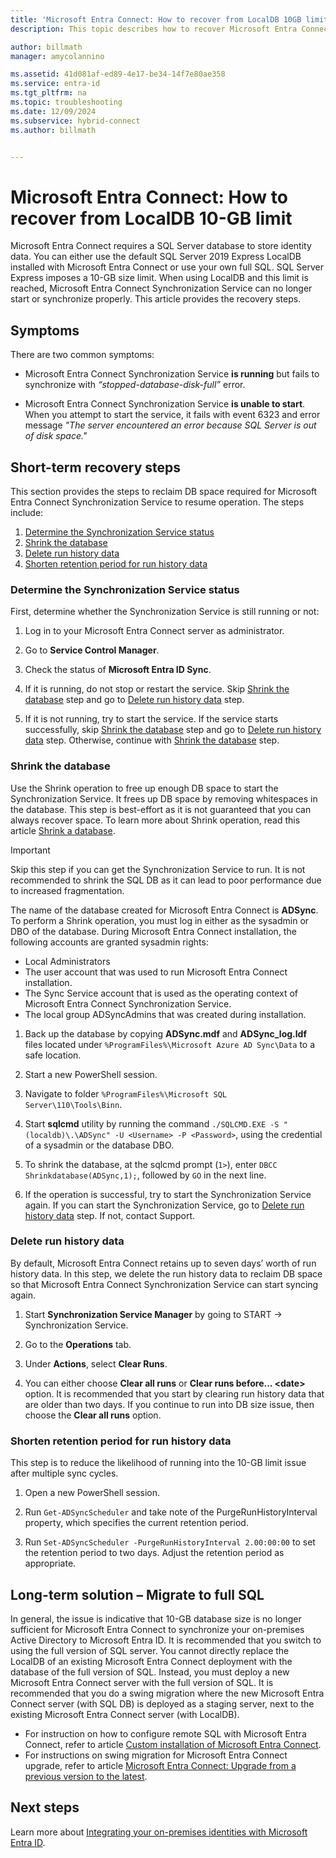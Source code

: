 ```yaml
---
title: 'Microsoft Entra Connect: How to recover from LocalDB 10GB limit issue'
description: This topic describes how to recover Microsoft Entra Connect Synchronization Service when it encounters LocalDB 10GB limit issue.

author: billmath
manager: amycolannino

ms.assetid: 41d081af-ed89-4e17-be34-14f7e80ae358
ms.service: entra-id
ms.tgt_pltfrm: na
ms.topic: troubleshooting
ms.date: 12/09/2024
ms.subservice: hybrid-connect
ms.author: billmath


---
```

# Microsoft Entra Connect: How to recover from LocalDB 10-GB limit
Microsoft Entra Connect requires a SQL Server database to store identity data. You can either use the default SQL Server 2019 Express LocalDB installed with Microsoft Entra Connect or use your own full SQL. SQL Server Express imposes a 10-GB size limit. When using LocalDB and this limit is reached, Microsoft Entra Connect Synchronization Service can no longer start or synchronize properly. This article provides the recovery steps.

## Symptoms
There are two common symptoms:

* Microsoft Entra Connect Synchronization Service **is running** but fails to synchronize with *“stopped-database-disk-full”* error.

* Microsoft Entra Connect Synchronization Service **is unable to start**. When you attempt to start the service, it fails with event 6323 and error message *"The server encountered an error because SQL Server is out of disk space."*

## Short-term recovery steps
This section provides the steps to reclaim DB space required for Microsoft Entra Connect Synchronization Service to resume operation. The steps include:
1. [Determine the Synchronization Service status](#determine-the-synchronization-service-status)
2. [Shrink the database](#shrink-the-database)
3. [Delete run history data](#delete-run-history-data)
4. [Shorten retention period for run history data](#shorten-retention-period-for-run-history-data)

### Determine the Synchronization Service status
First, determine whether the Synchronization Service is still running or not:

1. Log in to your Microsoft Entra Connect server as administrator.

2. Go to **Service Control Manager**.

3. Check the status of **Microsoft Entra ID Sync**.


4. If it is running, do not stop or restart the service. Skip [Shrink the database](#shrink-the-database) step and go to [Delete run history data](#delete-run-history-data) step.

5. If it is not running, try to start the service. If the service starts successfully, skip [Shrink the database](#shrink-the-database) step and go to [Delete run history data](#delete-run-history-data) step. Otherwise, continue with [Shrink the database](#shrink-the-database) step.

### Shrink the database
Use the Shrink operation to free up enough DB space to start the Synchronization Service. It frees up DB space by removing whitespaces in the database. This step is best-effort as it is not guaranteed that you can always recover space. To learn more about Shrink operation, read this article [Shrink a database](/sql/relational-databases/databases/shrink-a-database).

> [!IMPORTANT]
> Skip this step if you can get the Synchronization Service to run. It is not recommended to shrink the SQL DB as it can lead to poor performance due to increased fragmentation.

The name of the database created for Microsoft Entra Connect is **ADSync**. To perform a Shrink operation, you must log in either as the sysadmin or DBO of the database. During Microsoft Entra Connect installation, the following accounts are granted sysadmin rights:
* Local Administrators
* The user account that was used to run Microsoft Entra Connect installation.
* The Sync Service account that is used as the operating context of Microsoft Entra Connect Synchronization Service.
* The local group ADSyncAdmins that was created during installation.

1. Back up the database by copying **ADSync.mdf** and **ADSync_log.ldf** files located under `%ProgramFiles%\Microsoft Azure AD Sync\Data` to a safe location.

2. Start a new PowerShell session.

3. Navigate to folder `%ProgramFiles%\Microsoft SQL Server\110\Tools\Binn`.

4. Start **sqlcmd** utility by running the command `./SQLCMD.EXE -S "(localdb)\.\ADSync" -U <Username> -P <Password>`, using the credential of a sysadmin or the database DBO.

5. To shrink the database, at the sqlcmd prompt (`1>`), enter `DBCC Shrinkdatabase(ADSync,1);`, followed by `GO` in the next line.

6. If the operation is successful, try to start the Synchronization Service again. If you can start the Synchronization Service, go to [Delete run history data](#delete-run-history-data) step. If not, contact Support.

### Delete run history data
By default, Microsoft Entra Connect retains up to seven days’ worth of run history data. In this step, we delete the run history data to reclaim DB space so that Microsoft Entra Connect Synchronization Service can start syncing again.

1. Start **Synchronization Service Manager** by going to START → Synchronization Service.

2. Go to the **Operations** tab.

3. Under **Actions**, select **Clear Runs**.

4. You can either choose **Clear all runs** or **Clear runs before... \<date>** option. It is recommended that you start by clearing run history data that are older than two days. If you continue to run into DB size issue, then choose the **Clear all runs** option.

### Shorten retention period for run history data
This step is to reduce the likelihood of running into the 10-GB limit issue after multiple sync cycles.

1. Open a new PowerShell session.

2. Run `Get-ADSyncScheduler` and take note of the PurgeRunHistoryInterval property, which specifies the current retention period.

3. Run `Set-ADSyncScheduler -PurgeRunHistoryInterval 2.00:00:00` to set the retention period to two days. Adjust the retention period as appropriate.

## Long-term solution – Migrate to full SQL
In general, the issue is indicative that 10-GB database size is no longer sufficient for Microsoft Entra Connect to synchronize your on-premises Active Directory to Microsoft Entra ID. It is recommended that you switch to using the full version of SQL server. You cannot directly replace the LocalDB of an existing Microsoft Entra Connect deployment with the database of the full version of SQL. Instead, you must deploy a new Microsoft Entra Connect server with the full version of SQL. It is recommended that you do a swing migration where the new Microsoft Entra Connect server (with SQL DB) is deployed as a staging server, next to the existing Microsoft Entra Connect server (with LocalDB). 
* For instruction on how to configure remote SQL with Microsoft Entra Connect, refer to article [Custom installation of Microsoft Entra Connect](./how-to-connect-install-custom.md).
* For instructions on swing migration for Microsoft Entra Connect upgrade, refer to article [Microsoft Entra Connect: Upgrade from a previous version to the latest](./how-to-upgrade-previous-version.md#swing-migration).

## Next steps
Learn more about [Integrating your on-premises identities with Microsoft Entra ID](../whatis-hybrid-identity.md).
